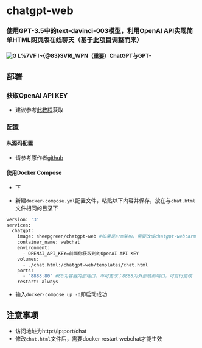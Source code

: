 # chatgpt-web
### 使用GPT-3.5中的text-davinci-003模型，利用OpenAI API实现简单HTML网页版在线聊天（基于[此项目](https://github.com/AlliotTech/chatgpt-web)调整而来）
#### ![G L%7VF I~{@83}SVRI_WPN](https://user-images.githubusercontent.com/58287293/207792987-a0a781df-8273-4148-a369-aa4a2379686a.png)（重要）ChatGPT与GPT-
## 部署
### 获取OpenAI API KEY
- 建议参考[此教程](https://blog.csdn.net/hekaiyou/article/details/128303729)获取
### 配置
#### 从源码配置
- 请参考原作者[github](https://github.com/AlliotTech/chatgpt-web)
#### 使用Docker Compose
- 下

- 新建`docker-compose.yml`配置文件，粘贴以下内容并保存，放在与`chat.html`文件相同的目录下
```bash
version: '3'
services:
  chatgpt:
    image: sheepgreen/chatgpt-web #如果是arm架构，需要改成chatgpt-web:arm
    container_name: webchat
    environment:
      - OPENAI_API_KEY=前面你获取到的OpenAI API KEY
    volumes:
      - ./chat.html:/chatgpt-web/templates/chat.html
    ports:
      - "8888:80" #80为容器内部端口，不可更改；8888为外部映射端口，可自行更改
    restart: always
```
- 输入`docker-compose up -d`即启动成功
## 注意事项
- 访问地址为http://ip:port/chat
- 修改`chat.html`文件后，需要docker restart webchat才能生效
